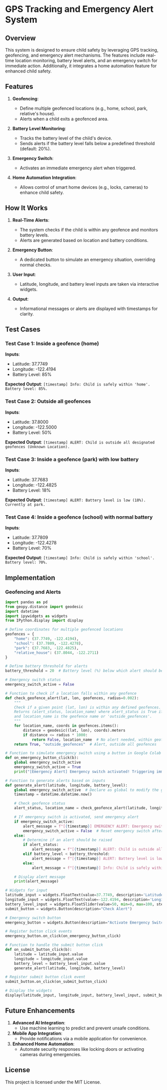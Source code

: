 # GPS Tracking and Emergency Alert System

## Overview
This system is designed to ensure child safety by leveraging GPS tracking, geofencing, and emergency alert mechanisms. The features include real-time location monitoring, battery level alerts, and an emergency switch for immediate action. Additionally, it integrates a home automation feature for enhanced child safety.

## Features
1. **Geofencing**:
   - Define multiple geofenced locations (e.g., home, school, park, relative's house).
   - Alerts when a child exits a geofenced area.

2. **Battery Level Monitoring**:
   - Tracks the battery level of the child's device.
   - Sends alerts if the battery level falls below a predefined threshold (default: 20%).

3. **Emergency Switch**:
   - Activates an immediate emergency alert when triggered.

4. **Home Automation Integration**:
   - Allows control of smart home devices (e.g., locks, cameras) to enhance child safety.

## How It Works
1. **Real-Time Alerts**:
   - The system checks if the child is within any geofence and monitors battery levels.
   - Alerts are generated based on location and battery conditions.

2. **Emergency Button**:
   - A dedicated button to simulate an emergency situation, overriding normal checks.

3. **User Input**:
   - Latitude, longitude, and battery level inputs are taken via interactive widgets.

4. **Output**:
   - Informational messages or alerts are displayed with timestamps for clarity.

## Test Cases
### Test Case 1: Inside a geofence (home)
**Inputs**:
- Latitude: 37.7749
- Longitude: -122.4194
- Battery Level: 85%

**Expected Output**:
`[timestamp] Info: Child is safely within 'home'. Battery level: 85%.`

### Test Case 2: Outside all geofences
**Inputs**:
- Latitude: 37.8000
- Longitude: -122.5000
- Battery Level: 50%

**Expected Output**:
`[timestamp] ALERT: Child is outside all designated geofences (Unknown Location).`

### Test Case 3: Inside a geofence (park) with low battery
**Inputs**:
- Latitude: 37.7683
- Longitude: -122.4825
- Battery Level: 18%

**Expected Output**:
`[timestamp] ALERT: Battery level is low (18%). Currently at park.`

### Test Case 4: Inside a geofence (school) with normal battery
**Inputs**:
- Latitude: 37.7809
- Longitude: -122.4278
- Battery Level: 70%

**Expected Output**:
`[timestamp] Info: Child is safely within 'school'. Battery level: 70%.`

## Implementation
### Geofencing and Alerts
```python
import pandas as pd
from geopy.distance import geodesic
import datetime
import ipywidgets as widgets
from IPython.display import display

# Define coordinates for multiple geofenced locations
geofences = {
    "home": (37.7749, -122.4194),
    "school": (37.7809, -122.4278),
    "park": (37.7683, -122.4825),
    "relative_house": (37.8044, -122.2711)
}

# Define battery threshold for alerts
battery_threshold = 20  # Battery level (%) below which alert should be triggered

# Emergency switch status
emergency_switch_active = False

# Function to check if a location falls within any geofence
def check_geofence_alert(lat, lon, geofences, radius=0.002):
    """
    Check if a given point (lat, lon) is within any defined geofences.
    Returns (alert_status, location_name) where alert_status is True if outside all geofences,
    and location_name is the geofence name or 'outside_geofences'.
    """
    for location_name, coords in geofences.items():
        distance = geodesic((lat, lon), coords).meters
        if distance <= radius * 1000:
            return False, location_name  # No alert needed, within geofence
    return True, "outside_geofences"  # Alert, outside all geofences

# Function to simulate emergency switch using a button in Google Colab
def on_emergency_button_click(b):
    global emergency_switch_active
    emergency_switch_active = True
    print("[Emergency Alert] Emergency switch activated! Triggering immediate action.")

# Function to generate alerts based on inputs
def generate_alert(latitude, longitude, battery_level):
    global emergency_switch_active  # Declare as global to modify the global variable
    timestamp = datetime.datetime.now()

    # Check geofence status
    alert_status, location_name = check_geofence_alert(latitude, longitude, geofences)

    # If emergency switch is activated, send emergency alert
    if emergency_switch_active:
        alert_message = f"[{timestamp}] EMERGENCY ALERT: Emergency switch activated! Immediate action required!"
        emergency_switch_active = False  # Reset emergency switch after activation
    else:
        # Determine if an alert should be raised
        if alert_status:
            alert_message = f"[{timestamp}] ALERT: Child is outside all designated geofences (Unknown Location)."
        elif battery_level < battery_threshold:
            alert_message = f"[{timestamp}] ALERT: Battery level is low ({battery_level}%). Currently at {location_name}."
        else:
            alert_message = f"[{timestamp}] Info: Child is safely within '{location_name}'. Battery level: {battery_level}%."

    # Display alert message
    print(alert_message)

# Widgets for input
latitude_input = widgets.FloatText(value=37.7749, description='Latitude:')
longitude_input = widgets.FloatText(value=-122.4194, description='Longitude:')
battery_level_input = widgets.FloatSlider(value=50, min=0, max=100, step=1, description='Battery Level:')
submit_button = widgets.Button(description="Check Alert")

# Emergency switch button
emergency_button = widgets.Button(description="Activate Emergency Switch")

# Register button click events
emergency_button.on_click(on_emergency_button_click)

# Function to handle the submit button click
def on_submit_button_click(b):
    latitude = latitude_input.value
    longitude = longitude_input.value
    battery_level = battery_level_input.value
    generate_alert(latitude, longitude, battery_level)

# Register submit button click event
submit_button.on_click(on_submit_button_click)

# Display the widgets
display(latitude_input, longitude_input, battery_level_input, submit_button, emergency_button)
```

## Future Enhancements
1. **Advanced AI Integration**:
   - Use machine learning to predict and prevent unsafe conditions.
2. **Mobile App Integration**:
   - Provide notifications via a mobile application for convenience.
3. **Enhanced Home Automation**:
   - Automate security responses like locking doors or activating cameras during emergencies.

## License
This project is licensed under the MIT License.

